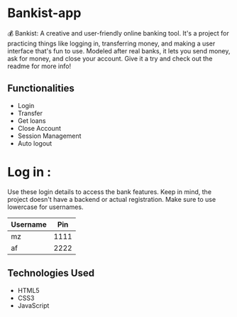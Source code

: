 # Bankist-app
💰 Bankist: A creative and user-friendly online banking tool. It's a project for practicing things like logging in, transferring money, and making a user interface that's fun to use. Modeled after real banks, it lets you send money, ask for money, and close your account. Give it a try and check out the readme for more info!

## Functionalities

- Login
- Transfer
- Get loans
- Close Account
- Session Management
- Auto logout

# Log in :

Use these login details to access the bank features. Keep in mind, the project doesn't have a backend or actual registration. Make sure to use lowercase for usernames.

| Username | Pin |
|----------|----------|
| mz| 1111|
| af| 2222|

## Technologies Used
- HTML5
- CSS3
- JavaScript
